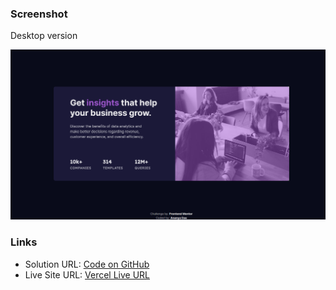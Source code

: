 
### Screenshot

Desktop version

![desktop version](screenshot/stat.png)

### Links

- Solution URL: [Code on GitHub](https://github.com/ananya-das24/Stat-Prev.-Card-Component)
- Live Site URL: [Vercel Live URL](https://stat-prev-card-component.vercel.app/)
